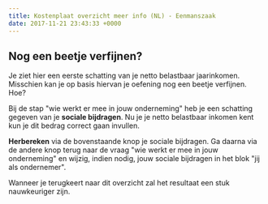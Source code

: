 ```yaml
---
title: Kostenplaat overzicht meer info (NL) - Eenmanszaak
date: 2017-11-21 23:43:33 +0000
---
```

## Nog een beetje verfijnen?

Je ziet hier een eerste schatting van je netto belastbaar jaarinkomen. Misschien kan je op basis hiervan je oefening nog een beetje verfijnen. Hoe?

Bij de stap "wie werkt er mee in jouw onderneming" heb je een schatting gegeven van je **sociale bijdragen**. Nu je je netto belastbaar inkomen kent kun je dit bedrag correct gaan invullen.

**Herbereken** via de bovenstaande knop je sociale bijdragen. Ga daarna via de andere knop terug naar de vraag "wie werkt er mee in jouw onderneming" en wijzig, indien nodig, jouw sociale bijdragen in het blok "jij als ondernemer".

Wanneer je terugkeert naar dit overzicht zal het resultaat een stuk nauwkeuriger zijn.